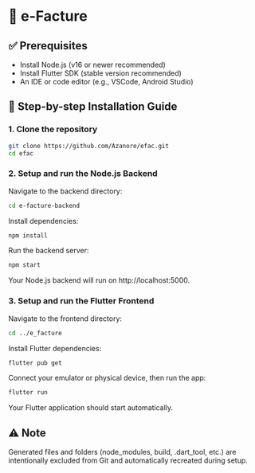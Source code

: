 # 📄 e-Facture

## ✅ Prerequisites

- Install Node.js (v16 or newer recommended)
- Install Flutter SDK (stable version recommended)
- An IDE or code editor (e.g., VSCode, Android Studio)

## 🚀 Step-by-step Installation Guide

### 1. Clone the repository

```bash
git clone https://github.com/Azanore/efac.git
cd efac
```

### 2. Setup and run the Node.js Backend

Navigate to the backend directory:

```bash
cd e-facture-backend
```

Install dependencies:

```bash
npm install
```

Run the backend server:

```bash
npm start
```

Your Node.js backend will run on http://localhost:5000.

### 3. Setup and run the Flutter Frontend

Navigate to the frontend directory:

```bash
cd ../e_facture
```

Install Flutter dependencies:

```bash
flutter pub get
```

Connect your emulator or physical device, then run the app:

```bash
flutter run
```

Your Flutter application should start automatically.

## ⚠️ Note

Generated files and folders (node_modules, build, .dart_tool, etc.) are intentionally excluded from Git and automatically recreated during setup.
